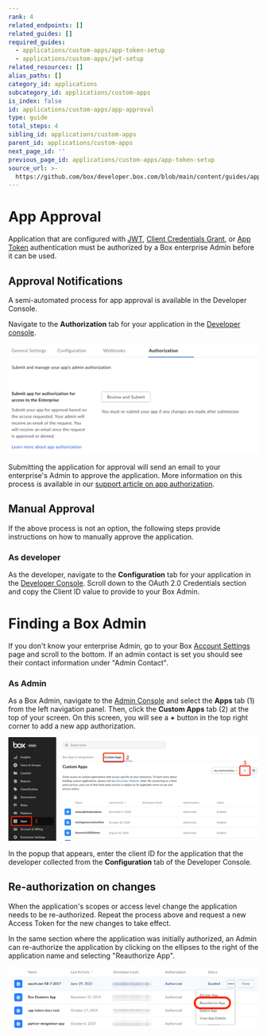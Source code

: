 ```yaml
---
rank: 4
related_endpoints: []
related_guides: []
required_guides:
  - applications/custom-apps/app-token-setup
  - applications/custom-apps/jwt-setup
related_resources: []
alias_paths: []
category_id: applications
subcategory_id: applications/custom-apps
is_index: false
id: applications/custom-apps/app-approval
type: guide
total_steps: 4
sibling_id: applications/custom-apps
parent_id: applications/custom-apps
next_page_id: ''
previous_page_id: applications/custom-apps/app-token-setup
source_url: >-
  https://github.com/box/developer.box.com/blob/main/content/guides/applications/custom-apps/app-approval.md
---
```

# App Approval

Application that are configured with [JWT][jwt], [Client Credentials Grant][ca],
or [App Token][app-token] authentication must be authorized by a Box enterprise
Admin before it can be used.

## Approval Notifications

A semi-automated process for app approval is available in the Developer Console.

Navigate to the **Authorization** tab for your application in the
[Developer console][devconsole].

<ImageFrame border width="400" center>

![Add and Manage keys](../images/app-authorization.png)

</ImageFrame>

Submitting the application for approval will send an email to your
enterprise's Admin to approve the application. More information on this
process is available in our [support article on app authorization][app-auth].

## Manual Approval

If the above process is not an option, the following steps provide
instructions on how to manually approve the application.

### As developer

As the developer, navigate to the **Configuration** tab for your application
in the [Developer Console][devconsole]. Scroll down to the OAuth 2.0 Credentials
section and copy the Client ID value to provide to your Box Admin.

<Message>

# Finding a Box Admin

If you don't know your enterprise Admin, go to your Box [Account
Settings][settings] page and scroll to the bottom. If an admin contact is set
you should see their contact  information under "Admin Contact".

</Message>

### As Admin

As a Box Admin, navigate to the [Admin Console][adminconsole] and
select the **Apps** tab (1) from the left navigation panel. Then, click the
**Custom Apps** tab (2) at the top of your screen. On this screen, you will
see a **+** button in the top right corner to add a new app authorization.

<ImageFrame border center>

![Apps tab](../images/apps.png)

</ImageFrame>

In the popup that appears, enter the client ID for the application that the
developer collected from the **Configuration** tab of the Developer Console.

## Re-authorization on changes

When the application's scopes or access level change the application needs to be
re-authorized. Repeat the process above and request a new Access Token for the
new changes to take effect.

In the same section where the application was initially authorized, an Admin
can re-authorize the application by clicking on the ellipses to the right
of the application name and selecting "Reauthorize App".

<ImageFrame border center>

![Re-authorize app](../images/app-reauthorize.png)

</ImageFrame>

[devconsole]: https://app.box.com/developers/console
[ca]: g://authentication/jwt/without-sdk/#client-credentials-grant
[settings]: https://app.box.com/account
[adminconsole]: https://app.box.com/master/settings/custom
[jwt]: g://authentication/jwt
[app-token]: g://authentication/app-token
[app-auth]: https://community.box.com/t5/Managing-Developer-Sandboxes/Authorizing-Apps-in-the-Box-App-Approval-Process/ta-p/77293